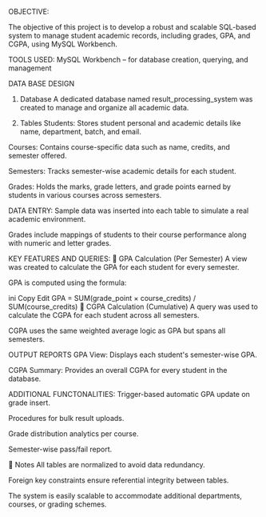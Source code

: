 OBJECTIVE:

The objective of this project is to develop a robust and scalable SQL-based system to manage student academic records, including grades, GPA, and CGPA, using MySQL Workbench.

TOOLS USED:
MySQL Workbench – for database creation, querying, and management

DATA BASE DESIGN
1. Database
A dedicated database named result_processing_system was created to manage and organize all academic data.

2. Tables
Students: Stores student personal and academic details like name, department, batch, and email.

Courses: Contains course-specific data such as name, credits, and semester offered.

Semesters: Tracks semester-wise academic details for each student.

Grades: Holds the marks, grade letters, and grade points earned by students in various courses across semesters.

DATA ENTRY:
Sample data was inserted into each table to simulate a real academic environment.

Grades include mappings of students to their course performance along with numeric and letter grades.

KEY FEATURES AND QUERIES:
🔹 GPA Calculation (Per Semester)
A view was created to calculate the GPA for each student for every semester.

GPA is computed using the formula:

ini
Copy
Edit
GPA = SUM(grade_point × course_credits) / SUM(course_credits)
🔹 CGPA Calculation (Cumulative)
A query was used to calculate the CGPA for each student across all semesters.

CGPA uses the same weighted average logic as GPA but spans all semesters.

OUTPUT REPORTS
GPA View: Displays each student's semester-wise GPA.

CGPA Summary: Provides an overall CGPA for every student in the database.

ADDITIONAL FUNCTONALITIES:
Trigger-based automatic GPA update on grade insert.

Procedures for bulk result uploads.

Grade distribution analytics per course.

Semester-wise pass/fail report.

📌 Notes
All tables are normalized to avoid data redundancy.

Foreign key constraints ensure referential integrity between tables.

The system is easily scalable to accommodate additional departments, courses, or grading schemes.

